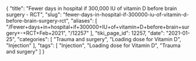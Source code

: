 {
    "title": "Fewer days in hospital if 300,000 IU of vitamin D before brain surgery - RCT",
    "slug": "fewer-days-in-hospital-if-300000-iu-of-vitamin-d-before-brain-surgery-rct",
    "aliases": [
        "/Fewer+days+in+hospital+if+300000+IU+of+vitamin+D+before+brain+surgery+-+RCT+Feb+2021",
        "/12257"
    ],
    "tiki_page_id": 12257,
    "date": "2021-01-25",
    "categories": [
        "Trauma and surgery",
        "Loading dose for Vitamin D",
        "Injection"
    ],
    "tags": [
        "Injection",
        "Loading dose for Vitamin D",
        "Trauma and surgery"
    ]
}